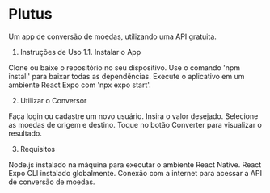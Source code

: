 # Plutus
Um app de conversão de moedas, utilizando uma API gratuita.

1. Instruções de Uso
1.1. Instalar o App

Clone ou baixe o repositório no seu dispositivo.
Use o comando 'npm install' para baixar todas as dependências.
Execute o aplicativo em um ambiente React Expo com 'npx expo start'.

2. Utilizar o Conversor

Faça login ou cadastre um novo usuário.
Insira o valor desejado.
Selecione as moedas de origem e destino.
Toque no botão Converter para visualizar o resultado.

3. Requisitos

Node.js instalado na máquina para executar o ambiente React Native.
React Expo CLI instalado globalmente.
Conexão com a internet para acessar a API de conversão de moedas.
